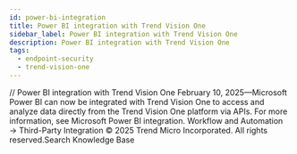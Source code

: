 ```yaml
---
id: power-bi-integration
title: Power BI integration with Trend Vision One
sidebar_label: Power BI integration with Trend Vision One
description: Power BI integration with Trend Vision One
tags:
  - endpoint-security
  - trend-vision-one
---
```


/*<![CDATA[*/ $('#title').html($('meta[name=map-description]').attr('content')); /*]]>*/ Power BI integration with Trend Vision One February 10, 2025—Microsoft Power BI can now be integrated with Trend Vision One to access and analyze data directly from the Trend Vision One platform via APIs. For more information, see Microsoft Power BI integration. Workflow and Automation → Third-Party Integration © 2025 Trend Micro Incorporated. All rights reserved.Search Knowledge Base